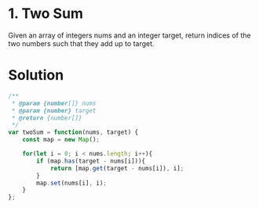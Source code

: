 # 1. Two Sum

Given an array of integers nums and an integer target, return indices of the two numbers such that they add up to target.

# Solution

```js
/**
 * @param {number[]} nums
 * @param {number} target
 * @return {number[]}
 */
var twoSum = function(nums, target) {
    const map = new Map();

    for(let i = 0; i < nums.length; i++){
        if (map.has(target - nums[i])){
            return [map.get(target - nums[i]), i];
        }
        map.set(nums[i], i);
    }
};
```
